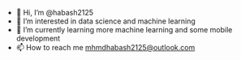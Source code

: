 - 👋 Hi, I’m @habash2125
- 👀 I’m interested in data science and machine learning 
- 🌱 I’m currently learning more machine learning and some mobile development
- 📫 How to reach me mhmdhabash2125@outlook.com

<!---
habash2125/habash2125 is a ✨ special ✨ repository because its `README.md` (this file) appears on your GitHub profile.
You can click the Preview link to take a look at your changes.
--->
